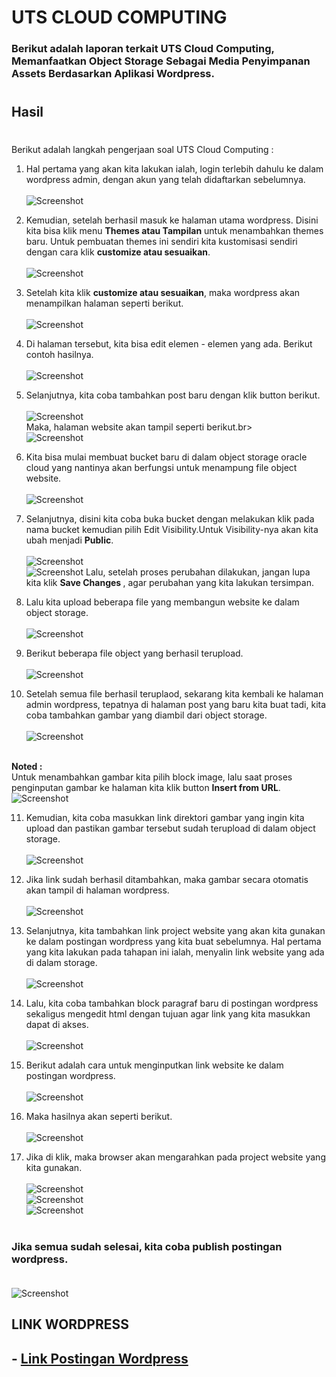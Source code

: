 # UTS CLOUD COMPUTING

### Berikut adalah laporan terkait UTS Cloud Computing, Memanfaatkan Object Storage Sebagai Media Penyimpanan Assets Berdasarkan Aplikasi Wordpress.
#
## Hasil 

#

Berikut adalah langkah pengerjaan soal UTS Cloud Computing :

1. Hal pertama yang akan kita lakukan ialah, login terlebih dahulu ke dalam wordpress admin, dengan akun yang telah didaftarkan sebelumnya.<br><br>
![Screenshot](img/langkah1.png)<br>

2. Kemudian, setelah berhasil masuk ke halaman utama wordpress. Disini kita bisa klik menu <b>Themes atau Tampilan</b> untuk menambahkan themes baru. Untuk pembuatan themes ini sendiri kita kustomisasi sendiri dengan cara klik <b>customize atau sesuaikan</b>.<br><br>
![Screenshot](img/langkah2.png)<br>

3. Setelah kita klik <b>customize atau sesuaikan</b>, maka wordpress akan menampilkan halaman seperti berikut.<br><br>
![Screenshot](img/langkah3.png)<br>

4. Di halaman tersebut, kita bisa edit elemen - elemen yang ada. Berikut contoh hasilnya.<br><br>
![Screenshot](img/langkah3a.png)<br>

5. Selanjutnya, kita coba tambahkan post baru dengan klik button berikut.<br><br>
![Screenshot](img/langkah4.png)<br>
Maka, halaman website akan tampil seperti berikut.br><br>
![Screenshot](img/langkah5.png)<br>

6. Kita bisa mulai membuat bucket baru di dalam object storage oracle cloud yang nantinya akan berfungsi untuk menampung file object website.<br><br>
![Screenshot](img/langkah6.png)<br>

7. Selanjutnya, disini kita coba buka bucket dengan melakukan klik pada nama bucket kemudian pilih Edit Visibility.Untuk Visibility-nya akan kita ubah menjadi <b>Public</b>.<br><br>
![Screenshot](img/langkah7.png)<br>
![Screenshot](img/langkah8.png)
Lalu, setelah proses perubahan dilakukan, jangan lupa kita klik <b>Save Changes </b>, agar perubahan yang kita lakukan tersimpan.

8. Lalu kita upload beberapa file yang membangun website ke dalam object storage.<br><br>
![Screenshot](img/langkah9.png)<br>

9. Berikut beberapa file object yang berhasil terupload.<br><br>
![Screenshot](img/langkah10.png)<br>

10. Setelah semua file berhasil teruplaod, sekarang kita kembali ke halaman admin wordpress, tepatnya di halaman post yang baru kita buat tadi, kita coba tambahkan gambar yang diambil dari object storage.<br><br>
![Screenshot](img/langkah11.png)<br><br>

<b>Noted : </b><br>
Untuk menambahkan gambar kita pilih block image, lalu saat proses penginputan gambar ke halaman kita klik button <b>Insert from URL</b>.<br>
![Screenshot](img/langkah12.png)

11. Kemudian, kita coba masukkan link direktori gambar yang ingin kita upload dan pastikan gambar tersebut sudah terupload di dalam object storage.<br><br>
![Screenshot](img/langkah13.png)<br>

12. Jika link sudah berhasil ditambahkan, maka gambar secara otomatis akan tampil di halaman wordpress.<br><br>
![Screenshot](img/langkah14.png)<br>

13. Selanjutnya, kita tambahkan link project website yang akan kita gunakan ke dalam postingan wordpress yang kita buat sebelumnya. Hal pertama yang kita lakukan pada tahapan ini ialah, menyalin link website yang ada di dalam storage.<br><br>
![Screenshot](img/langkah15.png)<br>

14. Lalu, kita coba tambahkan block paragraf baru di postingan wordpress sekaligus mengedit html dengan tujuan agar link yang kita masukkan dapat di akses.<br><br>
![Screenshot](img/langkah16.png)<br>

15. Berikut adalah cara untuk menginputkan link website ke dalam postingan wordpress.<br><br>
![Screenshot](img/langkah17.png)<br>

16. Maka hasilnya akan seperti berikut.<br><br>
![Screenshot](img/langkah18.png)<br>

17. Jika di klik, maka browser akan mengarahkan pada project website yang kita gunakan.<br><br>
![Screenshot](img/langkah19.png)<br>
![Screenshot](img/langkah20.png)<br>
![Screenshot](img/langkah21.png)<br>

#

### Jika semua sudah selesai, kita coba publish postingan wordpress.<br><br>
![Screenshot](img/langkah22.png)<br>

## LINK WORDPRESS

## -   [Link Postingan Wordpress](http://168.138.51.31/wordpress/index.php/2021/10/30/myfashion/)